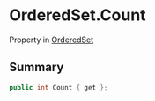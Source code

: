 # OrderedSet.Count

Property in [OrderedSet](api/csharp/yarn.compiler.upgrader.orderedset.md)

## Summary



```csharp
public int Count { get };
```

